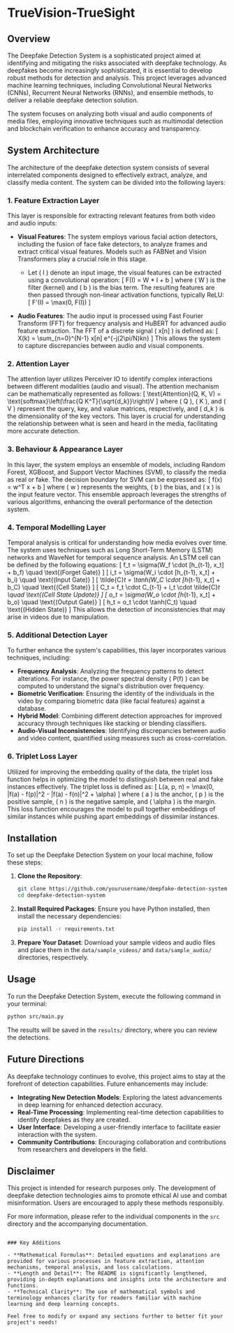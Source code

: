 # TrueVision-TrueSight

## Overview

The Deepfake Detection System is a sophisticated project aimed at identifying and mitigating the risks associated with deepfake technology. As deepfakes become increasingly sophisticated, it is essential to develop robust methods for detection and analysis. This project leverages advanced machine learning techniques, including Convolutional Neural Networks (CNNs), Recurrent Neural Networks (RNNs), and ensemble methods, to deliver a reliable deepfake detection solution. 

The system focuses on analyzing both visual and audio components of media files, employing innovative techniques such as multimodal detection and blockchain verification to enhance accuracy and transparency.

## System Architecture

The architecture of the deepfake detection system consists of several interrelated components designed to effectively extract, analyze, and classify media content. The system can be divided into the following layers:

### 1. **Feature Extraction Layer**

This layer is responsible for extracting relevant features from both video and audio inputs:

- **Visual Features**: The system employs various facial action detectors, including the fusion of face fake detectors, to analyze frames and extract critical visual features. Models such as FABNet and Vision Transformers play a crucial role in this stage. 
    - Let \( I \) denote an input image, the visual features can be extracted using a convolutional operation:
      \[
      F(I) = W * I + b
      \]
      where \( W \) is the filter (kernel) and \( b \) is the bias term. The resulting features are then passed through non-linear activation functions, typically ReLU:
      \[
      F'(I) = \max(0, F(I))
      \]
  
- **Audio Features**: The audio input is processed using Fast Fourier Transform (FFT) for frequency analysis and HuBERT for advanced audio feature extraction. The FFT of a discrete signal \( x[n] \) is defined as:
  \[
  X(k) = \sum_{n=0}^{N-1} x[n] e^{-j(2\pi/N)kn}
  \]
  This allows the system to capture discrepancies between audio and visual components.

### 2. **Attention Layer**

The attention layer utilizes Perceiver IO to identify complex interactions between different modalities (audio and visual). The attention mechanism can be mathematically represented as follows:
\[
\text{Attention}(Q, K, V) = \text{softmax}\left(\frac{Q K^T}{\sqrt{d_k}}\right)V
\]
where \( Q \), \( K \), and \( V \) represent the query, key, and value matrices, respectively, and \( d_k \) is the dimensionality of the key vectors. This layer is crucial for understanding the relationship between what is seen and heard in the media, facilitating more accurate detection.

### 3. **Behaviour & Appearance Layer**

In this layer, the system employs an ensemble of models, including Random Forest, XGBoost, and Support Vector Machines (SVM), to classify the media as real or fake. The decision boundary for SVM can be expressed as:
\[
f(x) = w^T x + b
\]
where \( w \) represents the weights, \( b \) the bias, and \( x \) is the input feature vector. This ensemble approach leverages the strengths of various algorithms, enhancing the overall performance of the detection system.

### 4. **Temporal Modelling Layer**

Temporal analysis is critical for understanding how media evolves over time. The system uses techniques such as Long Short-Term Memory (LSTM) networks and WaveNet for temporal sequence analysis. An LSTM cell can be defined by the following equations:
\[
f_t = \sigma(W_f \cdot [h_{t-1}, x_t] + b_f) \quad \text{(Forget Gate)}
\]
\[
i_t = \sigma(W_i \cdot [h_{t-1}, x_t] + b_i) \quad \text{(Input Gate)}
\]
\[
\tilde{C}_t = \tanh(W_C \cdot [h_{t-1}, x_t] + b_C) \quad \text{(Cell State)}
\]
\[
C_t = f_t \cdot C_{t-1} + i_t \cdot \tilde{C}_t \quad \text{(Cell State Update)}
\]
\[
o_t = \sigma(W_o \cdot [h_{t-1}, x_t] + b_o) \quad \text{(Output Gate)}
\]
\[
h_t = o_t \cdot \tanh(C_t) \quad \text{(Hidden State)}
\]
This allows the detection of inconsistencies that may arise in videos due to manipulation.

### 5. **Additional Detection Layer**

To further enhance the system's capabilities, this layer incorporates various techniques, including:
- **Frequency Analysis**: Analyzing the frequency patterns to detect alterations. For instance, the power spectral density \( P(f) \) can be computed to understand the signal's distribution over frequency.
- **Biometric Verification**: Ensuring the identity of the individuals in the video by comparing biometric data (like facial features) against a database.
- **Hybrid Model**: Combining different detection approaches for improved accuracy through techniques like stacking or blending classifiers.
- **Audio-Visual Inconsistencies**: Identifying discrepancies between audio and video content, quantified using measures such as cross-correlation.

### 6. **Triplet Loss Layer**

Utilized for improving the embedding quality of the data, the triplet loss function helps in optimizing the model to distinguish between real and fake instances effectively. The triplet loss is defined as:
\[
L(a, p, n) = \max(0, \|f(a) - f(p)\|^2 - \|f(a) - f(n)\|^2 + \alpha)
\]
where \( a \) is the anchor, \( p \) is the positive sample, \( n \) is the negative sample, and \( \alpha \) is the margin. This loss function encourages the model to pull together embeddings of similar instances while pushing apart embeddings of dissimilar instances.

## Installation

To set up the Deepfake Detection System on your local machine, follow these steps:

1. **Clone the Repository**:
   ```bash
   git clone https://github.com/yourusername/deepfake-detection-system.git
   cd deepfake-detection-system
   ```

2. **Install Required Packages**:
   Ensure you have Python installed, then install the necessary dependencies:
   ```bash
   pip install -r requirements.txt
   ```

3. **Prepare Your Dataset**:
   Download your sample videos and audio files and place them in the `data/sample_videos/` and `data/sample_audio/` directories, respectively.

## Usage

To run the Deepfake Detection System, execute the following command in your terminal:
```bash
python src/main.py
```
The results will be saved in the `results/` directory, where you can review the detections.

## Future Directions

As deepfake technology continues to evolve, this project aims to stay at the forefront of detection capabilities. Future enhancements may include:

- **Integrating New Detection Models**: Exploring the latest advancements in deep learning for enhanced detection accuracy.
- **Real-Time Processing**: Implementing real-time detection capabilities to identify deepfakes as they are created.
- **User Interface**: Developing a user-friendly interface to facilitate easier interaction with the system.
- **Community Contributions**: Encouraging collaboration and contributions from researchers and developers in the field.

## Disclaimer

This project is intended for research purposes only. The development of deepfake detection technologies aims to promote ethical AI use and combat misinformation. Users are encouraged to apply these methods responsibly.

For more information, please refer to the individual components in the `src` directory and the accompanying documentation.
```

### Key Additions

- **Mathematical Formulas**: Detailed equations and explanations are provided for various processes in feature extraction, attention mechanisms, temporal analysis, and loss calculations.
- **Length and Detail**: The README is significantly lengthened, providing in-depth explanations and insights into the architecture and functions.
- **Technical Clarity**: The use of mathematical symbols and terminology enhances clarity for readers familiar with machine learning and deep learning concepts.

Feel free to modify or expand any sections further to better fit your project's needs!

